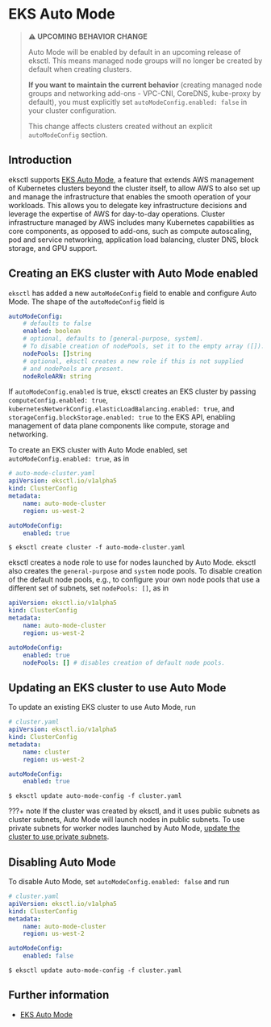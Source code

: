 # EKS Auto Mode

> **⚠️ UPCOMING BEHAVIOR CHANGE**
> 
> Auto Mode will be enabled by default in an upcoming release of eksctl. 
> This means managed node groups will no longer be created by default when creating clusters.
> 
> **If you want to maintain the current behavior** (creating managed node groups and networking add-ons - VPC-CNI, CoreDNS, kube-proxy by default), 
> you must explicitly set `autoModeConfig.enabled: false` in your cluster configuration.
> 
> This change affects clusters created without an explicit `autoModeConfig` section.

## Introduction

eksctl supports [EKS Auto Mode][eks-user-guide], a feature that extends AWS management of Kubernetes clusters beyond the cluster itself,
to allow AWS to also set up and manage the infrastructure that enables the smooth operation of your workloads.
This allows you to delegate key infrastructure decisions and leverage the expertise of AWS for day-to-day operations.
Cluster infrastructure managed by AWS includes many Kubernetes capabilities as core components, as opposed to add-ons,
such as compute autoscaling, pod and service networking, application load balancing, cluster DNS, block storage, and GPU support.

## Creating an EKS cluster with Auto Mode enabled

`eksctl` has added a new `autoModeConfig` field to enable and configure Auto Mode. The shape of the `autoModeConfig` field is

```yaml
autoModeConfig:
    # defaults to false
    enabled: boolean
    # optional, defaults to [general-purpose, system].
    # To disable creation of nodePools, set it to the empty array ([]).
    nodePools: []string
    # optional, eksctl creates a new role if this is not supplied
    # and nodePools are present.
    nodeRoleARN: string
```

If `autoModeConfig.enabled` is true, eksctl creates an EKS cluster by passing `computeConfig.enabled: true`,
`kubernetesNetworkConfig.elasticLoadBalancing.enabled: true`, and `storageConfig.blockStorage.enabled: true` to the EKS API,
enabling management of data plane components like compute, storage and networking.

To create an EKS cluster with Auto Mode enabled, set `autoModeConfig.enabled: true`, as in

```yaml
# auto-mode-cluster.yaml
apiVersion: eksctl.io/v1alpha5
kind: ClusterConfig
metadata:
    name: auto-mode-cluster
    region: us-west-2

autoModeConfig:
    enabled: true
```

```shell
$ eksctl create cluster -f auto-mode-cluster.yaml
```

eksctl creates a node role to use for nodes launched by Auto Mode. eksctl also creates the `general-purpose` and `system` node pools.
To disable creation of the default node pools, e.g., to configure your own node pools that use a different set of subnets, set `nodePools: []`, as in

```yaml
apiVersion: eksctl.io/v1alpha5
kind: ClusterConfig
metadata:
    name: auto-mode-cluster
    region: us-west-2

autoModeConfig:
    enabled: true
    nodePools: [] # disables creation of default node pools.
```

## Updating an EKS cluster to use Auto Mode
To update an existing EKS cluster to use Auto Mode, run

```yaml
# cluster.yaml
apiVersion: eksctl.io/v1alpha5
kind: ClusterConfig
metadata:
    name: cluster
    region: us-west-2

autoModeConfig:
    enabled: true
```

```shell
$ eksctl update auto-mode-config -f cluster.yaml
```

???+ note
    If the cluster was created by eksctl, and it uses public subnets as cluster subnets, Auto Mode will launch nodes in public subnets.
    To use private subnets for worker nodes launched by Auto Mode, [update the cluster to use private subnets](https://eksctl.io/usage/cluster-subnets-security-groups/).


## Disabling Auto Mode
To disable Auto Mode, set `autoModeConfig.enabled: false` and run

```yaml
# cluster.yaml
apiVersion: eksctl.io/v1alpha5
kind: ClusterConfig
metadata:
    name: auto-mode-cluster
    region: us-west-2

autoModeConfig:
    enabled: false
```

```shell
$ eksctl update auto-mode-config -f cluster.yaml
```

## Further information

- [EKS Auto Mode][eks-user-guide]

[eks-user-guide]: https://docs.aws.amazon.com/eks/latest/userguide/automode.html
